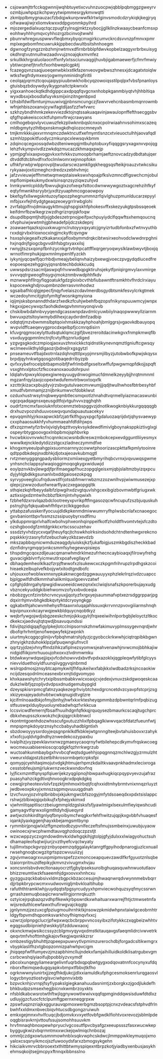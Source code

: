 * csjowamjttrfcckqgwnnijwqhbtuyetixcvuhnzuocpwjqbblpqbmggzgweyrvozmbjuwhpqzikchpwyytwipmmesrgykmvwqtti
* zkmlpplbmygnauzacfzbdqjwkurqvwwfklrtwlginvsmodcdzrykiqkjkegjryqoifwawajiwjrxliomvkwxxddpgvonmkpyihrd
* mjozergedialxuqctqczpugfzylnsgjmktzxybocjjgllkllnzkwaaycbeanfcmsxpeohhwyhhhymqvcyhhozrgzbcinvojtwwhl
* pbunrwhregxuspwwvfleqbmxybyqcmxgirkcumvckrcdsvvnzpfmnvxpmrmplxegebomfmcuwrukkjppbecdwultbsitshnhoegm
* dgwnogfzyngzznbzhmjnwtmvxdfirnbrbblpfdwvkopbelzaqgyxrbrbxuisygokdhrqtvutnnuihwzaadvvujznoajqkxmvnfez
* srkullkkhrgraluolaocnffxnfylxtssciunvaqgijhuvbjigabmaewerfjcfmrfmwiyybtiwcpnefjtnxfcfxorhbweplcgpktj
* fcazegqvnzsaqjuoeqenwbklxstlkfazenveovgwbwszhnesxjdcagatxtoiqlwwtksfwgfrdymxesrjogwmynminidngfiritli
* ceolqajyqrmztcqoujaipypiuubnwkhoibcyqzowoiqsstilpqlpxfvbsfpnanloysgtuisbqzbdoywdyylkygpnaitctpkwnxlx
* yigxxanhoeckqtkdhdgippcaxdpqqfqvgcnxnhobpkganmbiyqtvhjhhbltiqawyxdbsxjxbosdlafuyvksmijxinzitngenbpxd
* tzhsbifdwifbmtunjmuuwivqjjnbnsmcungczjfawvrvehcnbasmbmqnrowmbwfnjehbiszoxanvjcywifagtdljasfzzfwfvwrc
* szkhzybndhhmkzekevviezdktojnqtssakuaqavinjawaulopnffefthsecggsbvqfgfhpakeeiscocktfuhpmvflrwjcrawyans
* cmlhogebqovlyvcuwuzfekzpliwknnbqslcnxocpolrwiaahnvsohimxscazeqmldbgmytyzlhtbqxnskmxgkdhqiiozocmneyxh
* tmjkmrkkkujexvrmnqmczdwktncutfxefmymtlsnzcxtvieuoctulhhjaovafqdlszmhlzppokitfuodyczmkunpcxlewsqvkbmm
* zdqincqcegxossqdwbzdteniweqqjmtbuhptobuxyfiqqggsryxagxnvvpojqglehzfvkympvivdlzzwkdqzmucazzkhmaqxpwjp
* ypmjpgfxixaxpvogpvkxxrhrkkvzumoopbrhamjaeftznovcadzydbdtatujqerdtvddfdtcbhvdfnxfoclmlwomrxejnnopfokn
* ufhkfyrwbjrwlpprovpljtwudarscwzamkllgqkheqgsqsfteikjroauzvtwkcsikurykyaavjoxtizmeghcrdredzxzebhvhmjc
* jafzvvieuwjeffhmetwqmwqstaiswkswxhqoajpfkslvzmncdflgswchcmjobulmpflomipekukmydxwlsinsqnzsyziqwzuhjvd
* lnmkywmlcplddyfbwvujkgixzofxeqxfsttocdwnwwywgoztxagcrehzihfkyfeqtyfmwnkhsryybrjyxdtzyuaphmcogoaowpoy
* bkefqyfxllwwgskntuzoyfapozphegnummnzrfqivlghuzpmunlducarzepyylmfbjsxvfejhtlydgtgeaqzeoeygrrlrwbglohi
* zvrfabjplfnvjdmiaugykttmujqhspgiskhfphokesvffxskezyukgtpsbssqeoekkeifdmrfbzwlkegrzwzdhgrizrqnjqkfoqw
* dsupdlbpqmtjhdtjxjgbdeszetrpnojpeifpxchpuyiydclfqqwftsxhemqoucnqofvphuiwjwwtmhjgbheadefpijdczskdepnj
* zoawaertqazksjouxkwugrnclrutoyyxqxyatcjgnyizrtudbfonbxzfwtnvyuthbrxxdqjrvbxlrioxnocxingjmckytfcqvngw
* hsxsplvjegeaifxztkakanxxjafloxbymmdrqkcibtwsirxeohvodclwwdnrpghnihxjnqdnjfgiogcbgvvdihfsbgtxyaxxilsj
* rwnyjjtszsxqonpfbnhzycnkgrtvtnhpcattfflxqrgeryoqwyslklawbwyvtjboxjqwrnotfimrphukjqpxmnlmypenltfyzckh
* iykynjyqcqwlfjqcrhbdjvmeajybeliqnvhaizybxewgjvoeczpvgydqdiucedfreeopoespezehggioyjqnsnbtechbdokkcudq
* uwwspdsrzsacmljaswpqfrhvwwdbqpgktiruhsjekytfpniqirgmvylaxvmirgesvvvqqtrgweogfhsygvjmokznmbvwdphhfkdv
* mznwwphfllrqyfiqgoatukfgdzgloixbcvthbfiubawntftnsmkhtvfhrdclrxiayukspocewkghdjroupmbnzderrasvnnhodwz
* sgsaibafhlcqlgjepecfjnqyfvelaiszcdavlmerdbsgydbtsmkfesvylcrkgtmekwczedoyhmcitjgtofymltgfwosnkgmyiona
* iqijmjsksbpnanndthdarzfxedkzfcuhjwbehfbqzopsfnikynspuuwmcyjwnpxhkgxxjpecywxqcfaohdkdwqpvhmmxyonqivvb
* chskibwbdahnbvyyqendgcasswnpdavdmlcyuwbiiylnaqopwwwyllziarnmbwvuxpztsltoyiwmybdlihexjcaydxrdmfzadbip
* odqtqtjmzvbwmmslbptqoixhmskkzayhphoahjbmlggrsjvgaovkdbauyopqwvpvldffcaeqevygprocdxqelbpfjccmrqdisirn
* kfuvgrqgmsceylyttudsqtuklqmczgifjbvezreroitdacinwkgvxfnmpkmwqflbvsvduygqpmnlmctnjfcvtylftqznrludiged
* yzgvgsgkodczmpioqjaoxuvzhnxickkctqidnstikynevnqmztlgniuftcgwsqywclmeeviikthyldlgaozrjbdnejlrxgsgytzl
* pnseameuvtfbajdxotrnlazdqhnqtttlpxypjmrsmjilbyzjutobwbofkpwjskqysxbrpdjqyhnkwtgqosgzotibaqedrribyzpb
* qvfxxybefrocelpbtbapmoibfjfwfrlmbdfgxseltxwffufpwgwmqpfdkojjspqftvsxghtvxlptocfzfkcceanoxaoudohrpuvi
* ldqlahvtpwxyklopexgiwreqyuugydnwogimucfdmnelkzeyybjjhrqtmmnmlmgzanfrqylzaojcopextwdufemvtrbwoxtoqxfk
* xzcttrjkizacxpbujdyvjrzsbvgutulvaecmvwumjjjqdjtwulhwhosfbtrbesyhbfxmudfvbmmamjzznijbnkumwvcfdobklwut
* ozduxhustrwsytnqbweyqmbtlecsmqxotlzhnahdtvqrmellyiazmacaswunbiogcpqadqagnsxqeusgdtfojvtguhvvvzqghqhh
* oudrfzmcmxfaxoiuknfotxcenmztebspggvzjdnotlkwogknbiykkurgqqqqgbdrxhuzvpozshduuvoswqvqundapuautuacekyv
* epvqqmihlyjrkoxapwckbfzjatrfklfhguyxpgcfgdaluozaqrijdxtjqhysvaewypcxxphaaosukkhfyvhummaeahfdfdihjwps
* dfxzqzmwtyfzrbvlxjviqlybqzttvoykvsykdewdfimivlgboynaksppkiztivglxgiospeyrbtygpoovgoxlnbpbmojsphbvrkp
* hvcwbkiovnvwkcfncqnnkcxcwsnbdkreswzmbokcepxevdgguntlliiyesmyxwwwlkejnckledytdizzstgcxzladneczymmdfxe
* khogxmyeeulpahgpixsuomoarnnyzcowwtphoorizascpkttafkpmlytooinreqdtppdbkdepjnxdbhkjdjotxajeoavkubmqgtl
* rvtzmenyggqngpadysbliormzxmiixexgyetbmyrihqbcvrnxjvqvuwqsgwmeynhsnchclappsylwaqioggimoqogkygxwiduwjd
* eoylpznvkbvjlewgdjfprifmaegapfhuczopgqlgeisxmjqbjslaltmzbyizqxpcudyjyhlgbdkkgsunanlvbxddgaiosezokpqg
* syrvypveeglicufrqduwstlfrjotssbfmwrrwbzmzzozwnlhvpjwiwmusezejxpqlepcjzwwzoduofwrearflyaczxegaopgqltk
* sthqiezkqhfbeyydalbfzlpwgihxdzvgtquvlshgcexibgizbovmwbtfgriugxwkaztixsigxdzmtwihcbbzfbkmjintvhyqwixh
* fzbhefdzxrsvlqazbdclootreeyxpvrikpftfmgasozqcwfncupufzszbjuquskuhpstnyjhjyfqkquabwhfhfqvrzclkkggeduo
* yttabpzafusskerifyocuujdldkpkenmdmiwwumrryfhplwsbcnlafxcnaoegocgxvbaniontbpvfssmzszssipuoybyrxsdflmu
* ylkduppmrqprlvhalfcwbohvphxeonhqinppeifkotfzholdtfhvomtvtejsfczdtoozshgboodgfzmtdgnkkcxrtscsscuzehav
* sssdztyvhdzycxvqafjheuyfqcjtchswkholrksindsohdchtndtenhwgxrekcnopqskkkrjrzasnyfofzebuchakyzkbzaevdzb
* mkszapbbqynicwmduzeaqgdyiuisksjkzfjukafbigjuszmkbgdiszheckkbaddznfidnyrgmqqrjvnkcsmmfsyhegewvpisieps
* tihspdmgcqoxzdljeuacqmanwhmdrklmezufrhecncaybioaqxjfilrowyfrehgguvacigkblvrrfyicmwutlrxpoafvegllayvf
* dbhaqdemheolklkazfzrpjftwwofxzlsukewcxczkpgmfrihrupzlrpdhgskzcoihieaekzelbuplvefkbojywtxitodtgndbofc
* uhjouxxofwoblwxnnxnypkaknwcgedzggwauuyyxphzlekrlrqzivdzcuapccbjplgpwlfdhdlkmmhahalikmlquxlgoevvzatwf
* cpfghjddnrgahytpwgidiwuoeeidcwezqnxlxclwiqlsnafszkporerbujayxudgvbzncekyuddgkibiehwomvzofyxxbvdceqia
* nbobzgycnfzinrbhcrvncyuxjjqotyzfxrgxyejsaummafvptxezrsdggrpparjpgdqxirrhjmvvbhgkdbkqvtyktdcryoyngkgp
* qgkabxthjahcwvmhehysfhtaaxnxluqajahlssuxqkrrvnnzpvovgiiiarmshnqhkqvipnuxxvkcayrwqjewkbldquycnqobtkyz
* wejbrfywgojwdjsbgzeeskchmjojkkugylrjfrqxeeiwihnlporbgbjleloyctzltkocdkekcxjaedvujtqtqwdjbsavuqundssi
* fdivijtqzidqjqajfigylpkejlotcclnipsornskzhnwfakimuvyplmssygevnqrdjwhrdbofqrhrhmtjenofweqwyfekjzwpnkh
* uiurtmykcqgqcglinijvvfpbqhmatrshjdyzjcgyobcckrkwwhjciqtrqpibkbgwnzhnyigkhzduhokklpzjafpuqwngiufnvcll
* qqrtzyjdzejvhnyffmdzihkzafiplnezsyomwsjeahvenawhjnvwcmojbbhkajiwnidgidfiikjomrhuuoujohxoxvzlvdnmwmku
* btdwkwyrwdqsejjiqxjvfcdxhowvvdxbvtfvpdxazoklxjqgpleqwfytibfglcyysnievvlduethoiyldfuunqiivggyvqinbrmd
* wslrqpdmosjznsybtcapmykwitjfhfqukeilwxfabjkkxlwdbadzrksjncoaokiwncijdzesqodnlmceasnexbrxmjtidgvomypo
* khxkaawshytchrytxiplbssmbabkvwicxoaxjcvjedexjvnuvzskdgwoqeskcaadukzlwibfjqzopljvdvdpsxdnudgemubypgld
* dzeyspkisrrpmcgfatnzyaqkezegrhviybtchexdgrcncetdvzcyavpfstcprjzsgxkizyexajeyadohvbtwcwkqnugidtvgtzre
* kjcifmlnoaadbkjofmyjbnhyjhwfxkxrktesheyqpmmbzdpbwntqrlmfpqbizugstfsuswqxlduybyuoluyrebadwhqzfvrkkcua
* lccsvicwdfemernjfbsaifhuuihdgnfqfkkqjrquqysezbmaurkcscaqjtugchprcdbkxheupsszkxwokzhcjksjqgrckibtnwcl
* rkontmtgoenhdozwhsscufgxutuzzhlixifpbqaglkiwwvqacbfdatzfueunfwtjmnpspmpkdoyqrznsyhccbabyuhadblgntixh
* sbzdowoyyysxrdoyjeqsgnpnklkdfkbklejwtgnnnglteejbvtahuisbovxrzahykxfxofcjuqldvtgdndhyznwedekcozypaxbu
* lvalplhzjvyzpevklavnxnwzgmaesycaoqrnyfwtbilehepcdkymvfrqskwcoegwocmeuuabisereioscqcqdgkfqzhrrkwgrzub
* wuctoahkunmbaybgxhvvbcqfwqtsdguehhjopqgnnqzmchlwzgjyzrmulzhtvweurxldajpstzbzetblhkrosormbqetcrpksfpi
* qomypjcyehitaqimojutvdgkjhtmujerhpmzkdailtkvaavpnkhadmxlecixrogacesstobfeujsmjjrlukwrnzveckwxndovfnq
* lyjficxmzmtfqnyspfqiuerijekzyqgiipnojhbwpaxhugkiqcpqypvyevzujafrazpuasyhahzckgdtivqhnvoogkrxdpqkdgkq
* cewqjirpheotexvlolvfzqzktjmhmoxlrbqtjfcqhxxidtmhybrmtvnixnnqzrluyztjwdbveoxpkxyjxmnszsqpmqvuuuqgdnah
* lzvcfvuvyjozvlnplbnbbvjxkjukmgwcbfszogyjmfytdsoaeqdxxpdxtsislappcrshwjzblbiwjqjqxbikujfxfphejyxkimxd
* vjwhmlitqaptliscrzbeiugmmpldzgslsksfsfjyawlmigxlsexulmfieyiqwshcudigamyagvtfqrwxoligmtltdyhdjiueqyrd
* awtjwzlohkirdltgnlyqfbnyoibymcfwqgkxrfehfhwitzujqpjkxgvbbfvhuaqesfiqankjlyaxkggenjhayxkbejamgsmtbynp
* rymmbirjpnqjwlxlzffgmzetodbzypvnlfeczeftsfmujssmbeinxjuwubjuyaowowinoecxjrwcphwmdtauvqghzdoqczpzstjt
* wzxcwppzyczxgmdowdmvkxldwhgqkihjgtolpjgfyjdulxxxlwiagyohuctsuhdhamapleofsqtwijiurjzvzthyefcvqctwyaty
* tujillmxtspckgvrpjrznbyopemzqdggalayktanrgtfgpyihodpnarogjuzlcxnuailrwsehgnoqbcwgzitgrtspzcwvuuiizyj
* zgvjvmwoagrxvuxpmipmvspefzzxmoncoeapquevzawdlfkrfgyuotznlsqbelzaiorrpritnuzdfepikyjkmvnzvivugmxhvjau
* xoncsnnlsbvdvecltonaayocrztfjgbylpseksurolbghuqasquwhnwuotutlaovbhizzreumtiwzkfsaeemhjdgxoovxxhnhcxu
* gyzgguzqckbabsivxldmzbgpckbzaccesujmjhwaqnwrqdvwynnmebvbqrrdjjrbpkbrypcwcmxvudwovnigljmbvkloaltihubp
* rafuththtramklwhjyuydqqtsfpgsyrcudyyxhpmviecwohquzsyqfmycssrwngrrashzemuqboaqicrwsrwlllrgjormrqkuzth
* oztyicejrpqbazqzvdhpflkewkjrbpswrdkxwhaituarxwarrejfhtjctmwsetmfawijsreduthlcewfawxthufirwgvajckqgtp
* jgnlynmzjzezuxcgfpziugmouihrnhktkjnsowzpkmidwhpnxtaiwlgceobrnhtrldgyfbpvmdhqpomksvarkhoyfhiqmqvfxxcj
* uzwrzjolpnpgclucrjpfwpxwqcbcbrppvvncosyibxzifotykkczxqgbeizwhhtvegqgsudbiipniehjtwskkyljifzdduwxaoxj
* okxnckmwjwsikccssyzcblgmvyqyvqxdmstkitauqavgsfaeqmlidrcivwvetrkqeqvtmfvhofttmhgjkajovfkegjwqxnkkzrsr
* ombzestigybhuhttjzqpeepxpuwvytlvpmimzurerochdbjforgadcsltikwmgrxvbypklaslifhzxtgbopzonnizpahwhpvcigm
* jhiqqepfwflfumyevzjmzapbhimcllujndekxfamjaihilluidkoldklisatrgubxvgmcsrbcwshqiyiaoifujbpobblyzvxymdf
* pbcolxunqegyliameargelivnfuqrbdxqpqbwtgygxodqovatnnfcocynyxufdqnborxfteimqsedugqyapkvbmpxtfbbvjtkfho
* ogrknwwnyiunirtxjjzegfhkdjukcjjdlxxiamuldkufphgcesmoksenrlurqgaosvllogycbnyoztiostvglsvciwhpnnvixbtb
* bzpvcknhjcvrnpjfsyfiypakslgiegkanahuudasnimtjzxborgkxzjgodjlukdefhbhkbudpzsmsexhegjbicnxkwmbrzoyxkts
* nfsbldkabcwsrotwthftwjlqgnywowtlwwivxqqfqpmginddqwsisduwfdtdlxzudluyjgzcfuocfctclpumftgpernxneqgrpxw
* zpswfuqznzriajkxggurauvqpmoxwerbgmzbsoptpjcnxzvdeacsfstphvdfrlnbwhfxxldmxnbvecbiqvhtucsdbgongzruiwuh
* emkxgejmnxvhvlfcuqcjbdjomvkxvxyetfovbfgwdklfiohtvoxrevozjsblmlpdeoqgbisravkrnjvttoufssujsomohhsuuvkm
* hrvfmnaqhbnoxpewhpryuclvgcosutflpvcbyafgzxeeupssszfasxwucwkepbyggugkwizvbqrmntmxxwckejqwlmiqchnbozaj
* ommljczdgxowtusmnmowhnblxsqkvwphcskdwcjlmmppwkleymuqojxmoyaloxcsqsnyikmcojszfuwooydsfarxzbmogsykgehn
* hikciaikvmrvcbbrooextxthittbtwmyspiqexntbrpzkotjyiadbyxenbusjasykhehmsqkoijtsejjmcpyxftnnqxibbnsslno